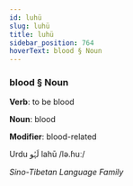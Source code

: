 ```yaml
---
id: luhü
slug: luhü
title: luhü
sidebar_position: 764
hoverText: blood § Noun
---
```


### blood § Noun

**Verb**: to be blood

**Noun**: blood

**Modifier**: blood-related

Urdu لَہُو lahū /lə.ɦuː/

*Sino-Tibetan Language Family*
